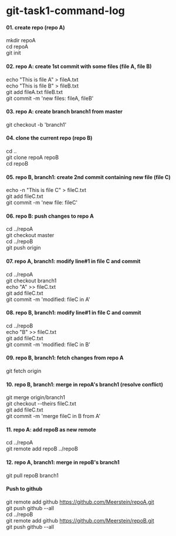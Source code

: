 git-task1-command-log
=====================

#### 01. create repo (repo A)
mkdir repoA  
cd repoA  
git init

#### 02. repo A: create 1st commit with some files (file A, file B)
echo "This is file A" > fileA.txt  
echo "This is file B" > fileB.txt  
git add fileA.txt fileB.txt  
git commit -m 'new files: fileA, fileB'  

#### 03. repo A: create branch branch1 from master
git checkout -b 'branch1'

#### 04. clone the current repo (repo B)
cd ..  
git clone repoA repoB  
cd repoB

#### 05. repo B, branch1: create 2nd commit containing new file (file C)
echo -n "This is file C" > fileC.txt  
git add fileC.txt  
git commit -m 'new file: fileC'

#### 06. repo B: push changes to repo A
cd ../repoA  
git checkout master  
cd ../repoB  
git push origin

#### 07. repo A, branch1: modify line#1 in file C and commit
cd ../repoA  
git checkout branch1  
echo "A" >> fileC.txt  
git add fileC.txt  
git commit -m 'modified: fileC in A'

#### 08. repo B, branch1: modify line#1 in file C and commit
cd ../repoB  
echo "B" >> fileC.txt  
git add fileC.txt  
git commit -m 'modified: fileC in B'

#### 09. repo B, branch1: fetch changes from repo A
git fetch origin

#### 10. repo B, branch1: merge in repoA's branch1 (resolve conflict)
git merge origin/branch1  
git checkout --theirs fileC.txt  
git add fileC.txt  
git commit -m 'merge fileC in B from A'

#### 11. repo A: add repoB as new remote
cd ../repoA  
git remote add repoB ../repoB

#### 12. repo A, branch1: merge in repoB's branch1
git pull repoB branch1

#### Push to github
git remote add github https://github.com/Meerstein/repoA.git  
git push github --all  
cd ../repoB  
git remote add github https://github.com/Meerstein/repoB.git  
git push github --all

